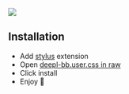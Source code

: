 ![](https://media.discordapp.net/attachments/687375350459793437/700373441529905222/deeplBB.png)

## Installation

- Add [stylus](https://addons.mozilla.org/en-US/firefox/addon/styl-us/) extension
- Open [deepl-bb.user.css in raw](https://github.com/Yxmna/BB_BlackBorder/raw/master/deepl/deepl-bb.user.css) 
- Click install
- Enjoy 🖤
